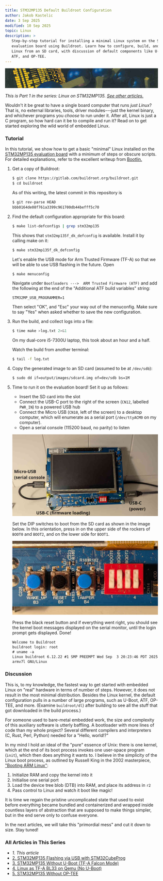 ```yaml
---
title: STM32MP135 Default Buildroot Configuration
author: Jakob Kastelic
date: 3 Sep 2025
modified: 10 Sep 2025
topic: Linux
description: >
   Step-by-step tutorial for installing a minimal Linux system on the STM32MP135
   evaluation board using Buildroot. Learn how to configure, build, and boot
   Linux from an SD card, with discussion of default components like U-Boot,
   ATF, and OP-TEE.
---
```


![](../images/vax.jpg)

*This is Part 1 in the series: Linux on STM32MP135. [See other
articles.](#series-list)*

Wouldn't it be great to have a single board computer that runs *just Linux*?
That is, no external libraries, tools, driver modules---just the kernel binary,
and whichever programs you *choose* to run under it. After all, Linux is just a
C program, so how hard can it be to compile and run it? Read on to get started
exploring the wild world of embedded Linux.

### Tutorial

In this tutorial, we show how to get a basic "minimal" Linux installed on the
[STM32MP135 evaluation
board](https://www.st.com/en/evaluation-tools/stm32mp135f-dk.html) with a
minimum of steps or obscure scripts. For detailed explanations, refer to the
excellent writeup from [Bootlin.](
https://bootlin.com/blog/building-a-linux-system-for-the-stm32mp1-basic-system/)

1. Get a copy of Buildroot:

   ```sh
   $ git clone https://gitlab.com/buildroot.org/buildroot.git
   $ cd buildroot
   ```

   As of this writing, the latest commit in this repository is

   ```sh
   $ git rev-parse HEAD
   bbb0164de08f761a3399c961700db44befff5c70
   ```

2. Find the default configuration appropriate for this board:

   ```sh
   $ make list-defconfigs | grep stm32mp135
   ```
   
   This shows that `stm32mp135f_dk_defconfig` is available. Install it by calling
   make on it:
   
   ```sh
   $ make stm32mp135f_dk_defconfig
   ```

   Let's enable the USB mode for Arm Trusted Firmware (TF-A) so that we will be
   able to use USB flashing in the future. Open

   ```sh
   $ make menuconfig
   ```

   Navigate under `Bootloaders --->  ARM Trusted Firmware (ATF)` and add the
   following at the end of the "Additional ATF build variables" string:

   ```
   STM32MP_USB_PROGRAMMER=1
   ```

   Then select "OK", and "Esc" your way out of the menuconfig. Make sure to say
   "Yes" when asked whether to save the new configuration.

3. Run the build, and collect logs into a file:

   ```sh
   $ time make >log.txt 2>&1
   ```
   
   On my dual-core i5-7300U laptop, this took about an hour and a half.
   
   Watch the build from another terminal:
   
   ```sh
   $ tail -f log.txt
   ```

4. Copy the generated image to an SD card (assumed to be at `/dev/sdb`):

   ```sh
   $ sudo dd if=output/images/sdcard.img of=dev/sdb bs=1M
   ```

5. Time to run it on the evaluation board! Set it up as follows:

   - Insert the SD card into the slot
   - Connect the USB-C port to the right of the screen (`CN12`, labelled `PWR_IN`)
     to a powered USB hub
   - Connect the Micro USB (`CN10`, left of the screen) to a desktop computer,
     which will enumerate as a serial port (`/dev/ttyACM0` on my computer).
   - Open a serial console (115200 baud, no parity) to listen
   
   ![](../images/board.jpg)
   
   Set the DIP switches to boot from the SD card as shown in the image below. In
   this orientation, press in on the upper side of the rockers of `BOOT0` and
   `BOOT2`, and on the lower side for `BOOT1`.
   
   ![](../images/buttons.jpg)
   
   Press the black reset button and if everything went right, you should see the
   kernel boot messages displayed on the serial monitor, until the login prompt
   gets displayed. Done!
   
   ```
   Welcome to Buildroot
   buildroot login: root
   # uname -a
   Linux buildroot 6.12.22 #1 SMP PREEMPT Wed Sep  3 20:23:46 PDT 2025 armv7l GNU/Linux
   ```

### Discussion

This is, to my knowledge, the fastest way to get started with embedded Linux on
"real" hardware in terms of number of steps. However, it does not result in the
most minimal distribution. Besides the Linux kernel, the default configuration
pulls in a number of large programs, such as U-Boot, ATF, OP-TEE, and more.
(Examine `buildroot/dl`) after building to see all the stuff that got downloaded
in the build process.)

For someone used to bare-metal embedded work, the size and complexity of this
auxiliary software is utterly baffling. A bootloader with more lines of code
than my whole project? Several different compilers and interpreters (C, Rust,
Perl, Python) needed for a "Hello, world!?"

In my mind I hold an ideal of the "pure" essence of Unix: there is one kernel,
which at the end of its boot process invokes one user-space program (`init`),
which then does anything it wants to. I believe in the simplicity of the Linux
boot process, as outlined by Russell King in the 2002 masterpiece, ["Booting ARM
Linux"](https://www.kernel.org/doc/Documentation/arm/Booting):

1. Initialize RAM and copy the kernel into it
2. Initialise one serial port
3. Load the device tree blob (DTB) into RAM, and place its address in `r2`
4. Pass control to Linux and watch it boot like magic!

It is time we regain the pristine uncomplicated state that used to exist before
everything became bundled and containerized and wrapped inside countless layers
of abstraction that are supposed to make things simpler, but in the end serve
only to confuse everyone.

In the next articles, we will take this "primordial mess" and cut it down to
size. Stay tuned!

<div class="series-box">
<h3 id="series-list">All Articles in This Series</h3>
<ul>
  <li><em>1. This article</em></li>
  <li><a href="stm32mp135-linux-cubeprog">2. STM32MP135 Flashing via USB with STM32CubeProg</a></li>
  <li><a href="stm32mp135-without-u-boot">3. STM32MP135 Without U-Boot (TF-A Falcon Mode)</a></li>
  <li><a href="linux-tfa-bl33-qemu">4. Linux as TF-A BL33 on Qemu (No U-Boot)</a></li>
  <li><a href="stm32mp135-without-optee">5. STM32MP135 Without OP-TEE</a></li>
</ul>
</div>
